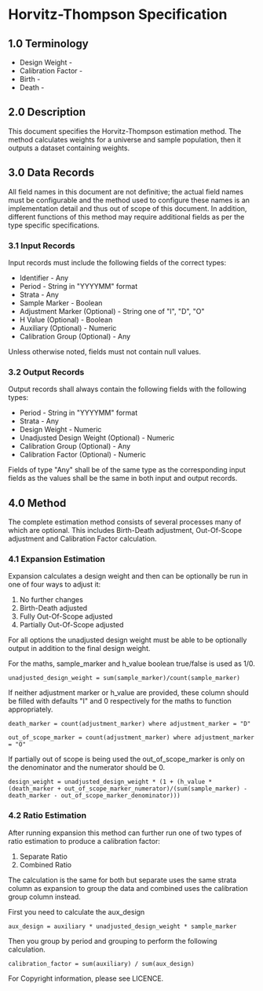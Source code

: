# Horvitz-Thompson Specification

## 1.0 Terminology

* Design Weight - 
* Calibration Factor - 
* Birth - 
* Death - 

## 2.0 Description

This document specifies the Horvitz-Thompson estimation method. The method
calculates weights for a universe and sample population, then it outputs a
dataset containing weights.

## 3.0 Data Records

All field names in this document are not definitive; the actual field names
must be configurable and the method used to configure these names is an
implementation detail and thus out of scope of this document. In addition,
different functions of this method may require additional fields as per the
type specific specifications.

### 3.1 Input Records

Input records must include the following fields of the correct types:

* Identifier - Any
* Period - String in "YYYYMM" format
* Strata - Any
* Sample Marker - Boolean
* Adjustment Marker (Optional) - String one of "I", "D", "O"
* H Value (Optional) - Boolean
* Auxiliary (Optional) - Numeric
* Calibration Group (Optional) - Any

Unless otherwise noted, fields must not contain null values.

### 3.2 Output Records

Output records shall always contain the following fields with the following
types:

* Period - String in "YYYYMM" format
* Strata - Any
* Design Weight - Numeric
* Unadjusted Design Weight (Optional) - Numeric
* Calibration Group (Optional) - Any
* Calibration Factor (Optional) - Numeric

Fields of type "Any" shall be of the same type as the corresponding input
fields as the values shall be the same in both input and output records.

## 4.0 Method

The complete estimation method consists of several processes many of which are optional.
This includes Birth-Death adjustment, Out-Of-Scope adjustment and Calibration Factor calculation.

### 4.1 Expansion Estimation

Expansion calculates a design weight and then can be optionally be run in one of four ways to adjust it:

1. No further changes
2. Birth-Death adjusted
3. Fully Out-Of-Scope adjusted
4. Partially Out-Of-Scope adjusted

For all options the unadjusted design weight must be able to be optionally output in addition to the final design weight.

For the maths, sample_marker and h_value boolean true/false is used as 1/0.

```asciimath
unadjusted_design_weight = sum(sample_marker)/count(sample_marker)
```

If neither adjustment marker or h_value are provided, these column should be filled with defaults "I" and 0 respectively for the maths to function appropriately.

```asciimath
death_marker = count(adjustment_marker) where adjustment_marker = "D"
```

```asciimath
out_of_scope_marker = count(adjustment_marker) where adjustment_marker = "O"
```

If partially out of scope is being used the out_of_scope_marker is only on the denominator and the numerator should be 0.

```asciimath
design_weight = unadjusted_design_weight * (1 + (h_value * (death_marker + out_of_scope_marker_numerator)/(sum(sample_marker) - death_marker - out_of_scope_marker_denominator)))
```

### 4.2 Ratio Estimation

After running expansion this method can further run one of two types of ratio estimation to produce a calibration factor:

1. Separate Ratio
2. Combined Ratio

The calculation is the same for both but separate uses the same strata column as expansion to group the data and combined uses the calibration group column instead.

First you need to calculate the aux_design
```asciimath
aux_design = auxiliary * unadjusted_design_weight * sample_marker
```

Then you group by period and grouping to perform the following calculation.
```asciimath
calibration_factor = sum(auxiliary) / sum(aux_design)
```

For Copyright information, please see LICENCE.